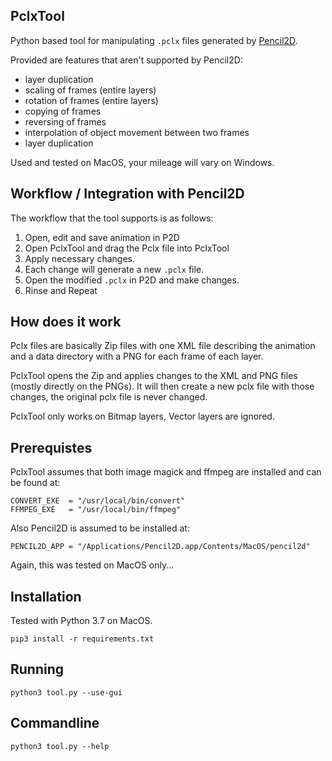 PclxTool
---

Python based tool for manipulating ``.pclx`` files generated by
[Pencil2D](https://pencil2d.org).

Provided are features that aren't supported by Pencil2D:

- layer duplication
- scaling of frames (entire layers)
- rotation of frames (entire layers)
- copying of frames
- reversing of frames
- interpolation of object movement between two frames
- layer duplication

Used and tested on MacOS, your mileage will vary on Windows.

Workflow / Integration with Pencil2D
---

The workflow that the tool supports is as follows:

1. Open, edit and save animation in P2D
2. Open PclxTool and drag the Pclx file into PclxTool
3. Apply necessary changes.
4. Each change will generate a new ``.pclx`` file.
5. Open the modified ``.pclx`` in P2D and make changes.
6. Rinse and Repeat

How does it work
---

Pclx files are basically Zip files with one XML file describing the
animation and a data directory with a PNG for each frame of each layer.

PclxTool opens the Zip and applies changes to the XML and PNG files (mostly
directly on the PNGs). It will then create a new pclx file with those changes,
the original pclx file is never changed.

PclxTool only works on Bitmap layers, Vector layers are ignored.


Prerequistes
---

PclxTool assumes that both image magick and ffmpeg are installed and can
be found at:

```
CONVERT_EXE  = "/usr/local/bin/convert"
FFMPEG_EXE   = "/usr/local/bin/ffmpeg"
```

Also Pencil2D is assumed to be installed at:

```
PENCIL2D_APP = "/Applications/Pencil2D.app/Contents/MacOS/pencil2d"
```

Again, this was tested on MacOS only...

Installation
---

Tested with Python 3.7 on MacOS.

```
pip3 install -r requirements.txt
```

Running
---

```
python3 tool.py --use-gui
```

Commandline
---

```
python3 tool.py --help
```
